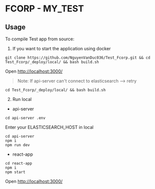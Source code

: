 # FCORP - MY_TEST

## Usage

To compile Test app from source:


1. If you want to start the application using docker
```
git clone https://github.com/NguyenVanDuc036/Test_Fcorp.git && cd Test_Fcorp/_deploy/local/ && bash build.sh
```

Open [http://localhost:3000/](http://localhost:3000/) 

> Note: If api-server can't connect to elasticsearch --> retry

```
cd Test_Fcorp/_deploy/local/ && bash build.sh
```

2. Run local
* api-server
```
cd api-server .env
```
Enter your ELASTICSEARCH_HOST in local
```
cd api-server
npm i
npm run dev
```

* react-app
```
cd react-app
npm i
npm start
```
Open [http://localhost:3000/](http://localhost:3000/) 

